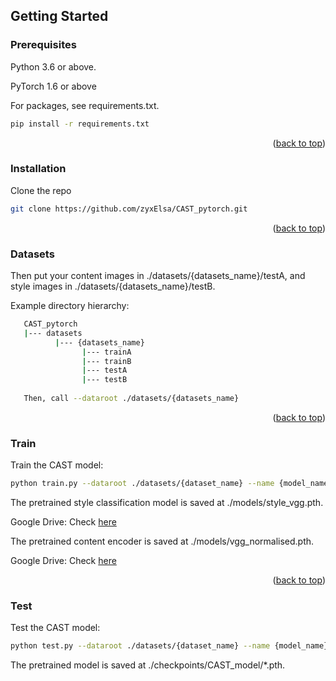 
## Getting Started

### Prerequisites

Python 3.6 or above.

PyTorch 1.6 or above

For packages, see requirements.txt.

  ```sh
  pip install -r requirements.txt
  ```

<p align="right">(<a href="#top">back to top</a>)</p>

### Installation

   Clone the repo
   ```sh
   git clone https://github.com/zyxElsa/CAST_pytorch.git
   ```

<p align="right">(<a href="#top">back to top</a>)</p>

### Datasets

   Then put your content images in ./datasets/{datasets_name}/testA, and style images in ./datasets/{datasets_name}/testB.
   
   Example directory hierarchy:
   ```sh
      CAST_pytorch
      |--- datasets
             |--- {datasets_name}
                   |--- trainA
                   |--- trainB
                   |--- testA
                   |--- testB
                   
      Then, call --dataroot ./datasets/{datasets_name}
   ```

<p align="right">(<a href="#top">back to top</a>)</p>

### Train

   Train the CAST model:
   ```sh
   python train.py --dataroot ./datasets/{dataset_name} --name {model_name}
   ```
   
   The pretrained style classification model is saved at ./models/style_vgg.pth.
   
   Google Drive: Check [here](https://drive.google.com/file/d/12JKlL6QsVWkz6Dag54K59PAZigFBS6PQ/view?usp=sharing)
   
   The pretrained content encoder is saved at ./models/vgg_normalised.pth.
   
   Google Drive: Check [here](https://drive.google.com/file/d/1DKYRWJUKbmrvEba56tuihy1N6VrNZFwl/view?usp=sharing)
   
<p align="right">(<a href="#top">back to top</a>)</p>

### Test

   Test the CAST model:
   
   ```sh
   python test.py --dataroot ./datasets/{dataset_name} --name {model_name}
   ```
   
   The pretrained model is saved at ./checkpoints/CAST_model/*.pth.

